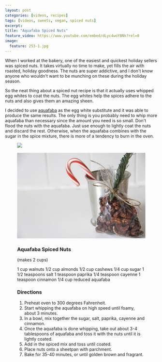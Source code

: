 ```yaml
---
layout: post
categories: [videos, recipes]
tags: [videos, sweets, vegan, spiced nuts]
excerpt: 
title: "Aquafaba Spiced Nuts"
feature_video: https://www.youtube.com/embed/dLyc4woYBNk?rel=0
image:
  feature: 253-1.jpg
---
```


When I worked at the bakery, one of the easiest and quickest holiday sellers was spiced nuts.  It takes virtually no time to make, yet fills the air with roasted, holiday goodness.  The nuts are super addictive, and I don't know anyone who wouldn't want to be munching on these during the holiday season.

So the neat thing about a spiced nut recipe is that it actually uses whipped egg whites to coat the nuts.  The egg whites help the spices adhere to the nuts and also gives them an amazing sheen.

I decided to use [aquafaba](http://eastmeetskitchen.com/videos/blog/what-is-aquafaba/) as the egg white substitute and it was able to produce the same results.  The only thing is you probably need to whip more aquafaba than necessary since the amount you need is so small.  Don't flood the nuts with the aquafaba.  Just use enough to lightly coat the nuts and discard the rest.  Otherwise, when the aquafaba combines with the sugar in the spice mixture, there is more of a tendency to burn in the oven.

<figure>
    <img src="/images/253-2.jpg">
</figure> 

<figure>
    <img src="/images/253-4.jpg">
</figure> 



<figure class="ingredients" markdown="1">

### Aquafaba Spiced Nuts

(makes 2 cups)

1 cup walnuts
1/2 cup almonds
1/2 cup cashews
1/4 cup sugar
1 1/2 teaspoons salt
1 teaspoon paprika
1/4 teaspoon cayenne
1 teaspoon cinnamon
1/4 cup reduced aquafaba

</figure>

<figure class="directions" markdown="1">

### Directions

1. Preheat oven to 300 degrees Fahrenheit.
2. Start whipping the aquafaba on high speed until foamy, about 3 minutes.
3. In a bowl, mix together the sugar, salt, paprika, cayenne and cinnamon.
4. Once the aquafaba is done whipping, take out about 3-4 tablespoons of aquafaba and toss it with the nuts until it is lightly coated.  
5. Add in the spiced mix and toss until coated.
6. Place nuts onto a sheetpan with parchment.
7. Bake for 35-40 minutes, or until golden brown and fragrant.
